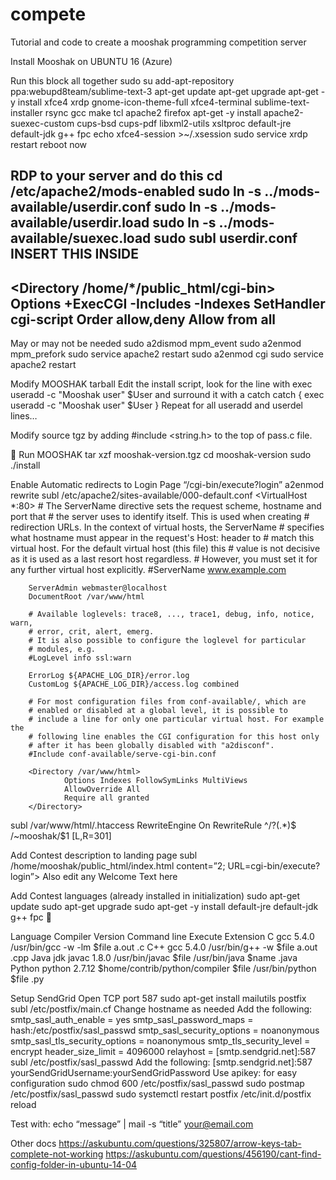 # compete
Tutorial and code to create a mooshak programming competition server

Install Mooshak on UBUNTU 16 (Azure)

Run this block all together
sudo su
add-apt-repository ppa:webupd8team/sublime-text-3
apt-get update
apt-get upgrade
apt-get -y install xfce4 xrdp gnome-icon-theme-full xfce4-terminal sublime-text-installer rsync gcc make tcl apache2 firefox
apt-get -y install apache2-suexec-custom cups-bsd cups-pdf libxml2-utils xsltproc default-jre default-jdk g++ fpc 
echo xfce4-session >~/.xsession
sudo service xrdp restart
reboot now


RDP to your server and do this
cd /etc/apache2/mods-enabled
sudo ln -s ../mods-available/userdir.conf
sudo ln -s ../mods-available/userdir.load
sudo ln -s ../mods-available/suexec.load
sudo subl userdir.conf
INSERT THIS INSIDE <IfModule mod_userdir.c>
-------
   <Directory /home/*/public_html/cgi-bin>
        Options +ExecCGI -Includes -Indexes
        SetHandler cgi-script
	Order allow,deny
	Allow from all
    </Directory>
-------

May or may not be needed
sudo a2dismod mpm_event
sudo a2enmod mpm_prefork
sudo service apache2 restart
sudo a2enmod cgi
sudo service apache2 restart

Modify MOOSHAK tarball
Edit the install script, look for the line with
    exec useradd -c "Mooshak user" $User
and surround it with a catch
    catch { exec useradd -c "Mooshak user" $User }
Repeat for all useradd and userdel lines…

Modify source tgz by adding #include <string.h> to the top of pass.c file.


Run MOOSHAK
tar xzf mooshak-version.tgz
cd mooshak-version
sudo ./install

Enable Automatic redirects to Login Page “/cgi-bin/execute?login”
a2enmod rewrite
subl /etc/apache2/sites-available/000-default.conf
<VirtualHost *:80>
        # The ServerName directive sets the request scheme, hostname and port that
        # the server uses to identify itself. This is used when creating
        # redirection URLs. In the context of virtual hosts, the ServerName
        # specifies what hostname must appear in the request's Host: header to
        # match this virtual host. For the default virtual host (this file) this
        # value is not decisive as it is used as a last resort host regardless.
        # However, you must set it for any further virtual host explicitly.
        #ServerName www.example.com

        ServerAdmin webmaster@localhost
        DocumentRoot /var/www/html

        # Available loglevels: trace8, ..., trace1, debug, info, notice, warn,
        # error, crit, alert, emerg.
        # It is also possible to configure the loglevel for particular
        # modules, e.g.
        #LogLevel info ssl:warn

        ErrorLog ${APACHE_LOG_DIR}/error.log
        CustomLog ${APACHE_LOG_DIR}/access.log combined

        # For most configuration files from conf-available/, which are
        # enabled or disabled at a global level, it is possible to
        # include a line for only one particular virtual host. For example the
        # following line enables the CGI configuration for this host only
        # after it has been globally disabled with "a2disconf".
        #Include conf-available/serve-cgi-bin.conf

        <Directory /var/www/html>
                Options Indexes FollowSymLinks MultiViews
                AllowOverride All
                Require all granted
        </Directory>
</VirtualHost>
subl /var/www/html/.htaccess
	RewriteEngine On
	RewriteRule ^/?(.*)$ /~mooshak/$1 [L,R=301]

Add Contest description to landing page
subl /home/mooshak/public_html/index.html
	content=”2; URL=cgi-bin/execute?login”>
	Also edit any Welcome Text here

Add Contest languages (already installed in initialization)
sudo apt-get update
sudo apt-get upgrade
sudo apt-get -y install default-jre default-jdk g++ fpc 


Language
Compiler
Version
Command line
Execute
Extension
C
gcc
5.4.0
/usr/bin/gcc -w -lm $file
a.out
.c
C++
gcc
5.4.0
/usr/bin/g++ -w $file
a.out
.cpp
Java
jdk
javac 1.8.0
/usr/bin/javac $file
/usr/bin/java $name
.java
Python
python
2.7.12
$home/contrib/python/compiler $file
/usr/bin/python $file
.py


Setup SendGrid
Open TCP port 587
sudo apt-get install mailutils postfix
subl /etc/postfix/main.cf
Change hostname as needed
Add the following:
smtp_sasl_auth_enable = yes
smtp_sasl_password_maps = hash:/etc/postfix/sasl_passwd
smtp_sasl_security_options = noanonymous
smtp_sasl_tls_security_options = noanonymous
smtp_tls_security_level = encrypt
header_size_limit = 4096000
relayhost = [smtp.sendgrid.net]:587
subl /etc/postfix/sasl_passwd
	Add the following:
[smtp.sendgrid.net]:587 yourSendGridUsername:yourSendGridPassword
Use apikey:<your sendgrid api key> for easy configuration
sudo chmod 600 /etc/postfix/sasl_passwd
sudo postmap /etc/postfix/sasl_passwd
sudo systemctl restart postfix
/etc/init.d/postfix reload

Test with:
echo “message” | mail -s “title” your@email.com

Other docs
https://askubuntu.com/questions/325807/arrow-keys-tab-complete-not-working 
https://askubuntu.com/questions/456190/cant-find-config-folder-in-ubuntu-14-04 


